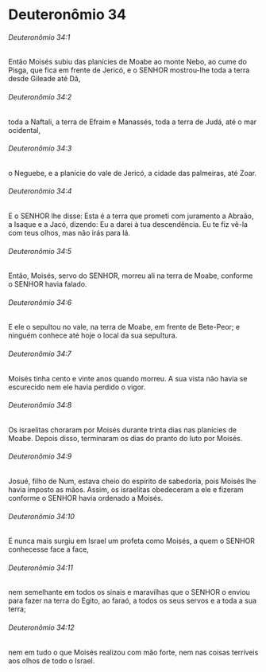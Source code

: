 # Deuteronômio 34

###### Deuteronômio 34:1

Então Moisés subiu das planícies de Moabe ao monte Nebo, ao cume do Pisga, que fica em frente de Jericó, e o SENHOR mostrou-lhe toda a terra desde Gileade até Dã,

###### Deuteronômio 34:2

toda a Naftali, a terra de Efraim e Manassés, toda a terra de Judá, até o mar ocidental,

###### Deuteronômio 34:3

o Neguebe, e a planície do vale de Jericó, a cidade das palmeiras, até Zoar.

###### Deuteronômio 34:4

E o SENHOR lhe disse: Esta é a terra que prometi com juramento a Abraão, a Isaque e a Jacó, dizendo: Eu a darei à tua descendência. Eu te fiz vê-la com teus olhos, mas não irás para lá.

###### Deuteronômio 34:5

Então, Moisés, servo do SENHOR, morreu ali na terra de Moabe, conforme o SENHOR havia falado.

###### Deuteronômio 34:6

E ele o sepultou no vale, na terra de Moabe, em frente de Bete-Peor; e ninguém conhece até hoje o local da sua sepultura.

###### Deuteronômio 34:7

Moisés tinha cento e vinte anos quando morreu. A sua vista não havia se escurecido nem ele havia perdido o vigor.

###### Deuteronômio 34:8

Os israelitas choraram por Moisés durante trinta dias nas planícies de Moabe. Depois disso, terminaram os dias do pranto do luto por Moisés.

###### Deuteronômio 34:9

Josué, filho de Num, estava cheio do espírito de sabedoria, pois Moisés lhe havia imposto as mãos. Assim, os israelitas obedeceram a ele e fizeram conforme o SENHOR havia ordenado a Moisés.

###### Deuteronômio 34:10

E nunca mais surgiu em Israel um profeta como Moisés, a quem o SENHOR conhecesse face a face,

###### Deuteronômio 34:11

nem semelhante em todos os sinais e maravilhas que o SENHOR o enviou para fazer na terra do Egito, ao faraó, a todos os seus servos e a toda a sua terra;

###### Deuteronômio 34:12

nem em tudo o que Moisés realizou com mão forte, nem nas coisas terríveis aos olhos de todo o Israel.

